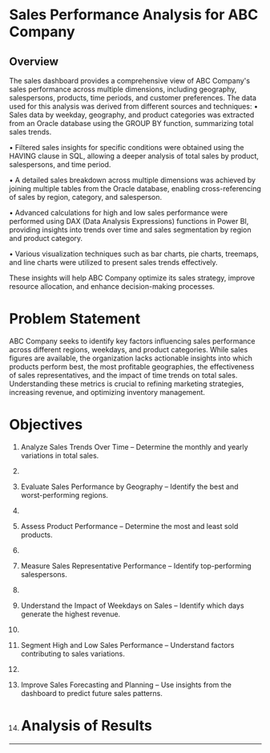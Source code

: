 # Sales Performance Analysis for ABC Company
## Overview

The sales dashboard provides a comprehensive view of ABC Company's sales performance across multiple dimensions, including geography, salespersons, products, time periods, and customer preferences. The data used for this analysis was derived from different sources and techniques:
•	Sales data by weekday, geography, and product categories was extracted from an Oracle database using the GROUP BY function, summarizing total sales trends.

•	Filtered sales insights for specific conditions were obtained using the HAVING clause in SQL, allowing a deeper analysis of total sales by product, salespersons, and time period.

•	A detailed sales breakdown across multiple dimensions was achieved by joining multiple tables from the Oracle database, enabling cross-referencing of sales by region, category, and salesperson.

•	Advanced calculations for high and low sales performance were performed using DAX (Data Analysis Expressions) functions in Power BI, providing insights into trends over time and sales segmentation by region and product category.

•	Various visualization techniques such as bar charts, pie charts, treemaps, and line charts were utilized to present sales trends effectively.

These insights will help ABC Company optimize its sales strategy, improve resource allocation, and enhance decision-making processes.

# Problem Statement

ABC Company seeks to identify key factors influencing sales performance across different regions, weekdays, and product categories. While sales figures are available, the organization lacks actionable insights into which products perform best, the most profitable geographies, the effectiveness of sales representatives, and the impact of time trends on total sales. Understanding these metrics is crucial to refining marketing strategies, increasing revenue, and optimizing inventory management.

# Objectives
1.	Analyze Sales Trends Over Time – Determine the monthly and yearly variations in total sales.
2.	
3.	Evaluate Sales Performance by Geography – Identify the best and worst-performing regions.
4.	
5.	Assess Product Performance – Determine the most and least sold products.
6.	
7.	Measure Sales Representative Performance – Identify top-performing salespersons.
8.	
9.	Understand the Impact of Weekdays on Sales – Identify which days generate the highest revenue.
10.	
11.	Segment High and Low Sales Performance – Understand factors contributing to sales variations.
12.	
13.	Improve Sales Forecasting and Planning – Use insights from the dashboard to predict future sales patterns.

14.	# Analysis of Results
________________________________________
